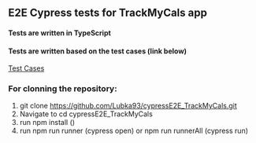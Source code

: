 ## E2E Cypress tests for TrackMyCals app

#### Tests are written in TypeScript


#### Tests are written based on the test cases (link below)

[Test Cases](https://docs.google.com/spreadsheets/d/1ErCFjuApWoE3UCNE7vdVaEBk78zLgv3H/edit?usp=sharing&ouid=112772196783359617351&rtpof=true&sd=true)

### For clonning the repository: 
1. git clone https://github.com/Lubka93/cypressE2E_TrackMyCals.git
2. Navigate to cd cypressE2E_TrackMyCals
3. run npm install ()
4. run npm run runner (cypress open) or npm run runnerAll (cypress run)
